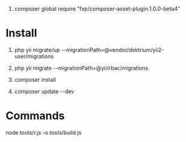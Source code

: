1. composer global require "fxp/composer-asset-plugin:1.0.0-beta4"

Install
========

1. php yii migrate/up --migrationPath=@vendor/dektrium/yii2-user/migrations
2. php yii migrate --migrationPath=@yii/rbac/migrations

3. composer install
4. composer update --dev

Commands
========

node tools/r.js -o tools/build.js
